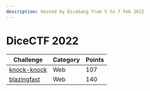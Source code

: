 ```yaml
---
description: Hosted by DiceGang from 5 to 7 Feb 2022
---
```


# DiceCTF 2022

| Challenge                     | Category | Points |
| ----------------------------- | -------- | ------ |
| [knock-knock](knock-knock.md) | Web      | 107    |
| [blazingfast](blazingfast.md) | Web      | 140    |
